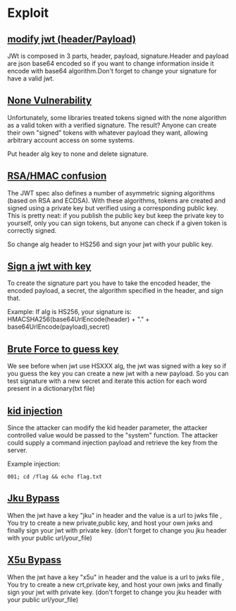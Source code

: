 # Exploit
## [modify jwt (header/Payload)](examples.html#modify-your-jwt)
JWt is composed in 3 parts, header, payload, signature.Header and payload are json base64 encoded so if you want to change information inside it
encode with base64 algorithm.Don't forget to change your signature for have a valid jwt.
## [None Vulnerability](examples.html#none-vulnerability)
Unfortunately, some libraries treated tokens signed with the none algorithm as a valid token with a verified signature. 
The result? Anyone can create their own "signed" tokens with whatever payload they want, allowing arbitrary account access on some systems.

Put header alg key to none and delete signature.
## [RSA/HMAC confusion](examples.html#rsahmac-confusion)
The JWT spec also defines a number of asymmetric signing algorithms (based on RSA and ECDSA). 
With these algorithms, tokens are created and signed using a private key but verified using a corresponding public key. 
This is pretty neat: if you publish the public key but keep the private key to yourself, only you can sign tokens, 
but anyone can check if a given token is correctly signed.

So change alg header to HS256 and sign your jwt with your public key.
## [Sign a jwt with key](examples.html#sign-key)
To create the signature part you have to take the encoded header, the encoded payload, a secret, 
the algorithm specified in the header, and sign that.

Example:
If alg is HS256, your signature is:
HMACSHA256(base64UrlEncode(header) + "." + base64UrlEncode(payload),secret)
## [Brute Force to guess key](examples.html#brute-force)
We see before when jwt use HSXXX alg, the jwt was signed with a key so if you guess the key you can create a new jwt with a new payload.
So you can test signature with a new secret and iterate this action for each word present in a dictionary(txt file)  
## [kid injection](examples.html#kid-injection)
Since the attacker can modify the kid header parameter, the attacker controlled value would be passed to the "system" function.
The attacker could supply a command injection payload and retrieve the key from the server.

Example injection:
```
001; cd /flag && echo flag.txt
```
## [Jku Bypass](examples.html#jku-vulnerability)
When the jwt have a key "jku" in header and the value is a url to jwks file , 
You try to create a new private,public key, and host your own jwks and finally sign your jwt with private key.
(don't forget to change you jku header with your public url/your_file)
## [X5u Bypass](examples.html#x5u-vulnerability)
When the jwt have a key "x5u" in header and the value is a url to jwks file , 
You try to create a new crt,private key, and host your own jwks and finally sign your jwt with private key.
(don't forget to change you jku header with your public url/your_file)